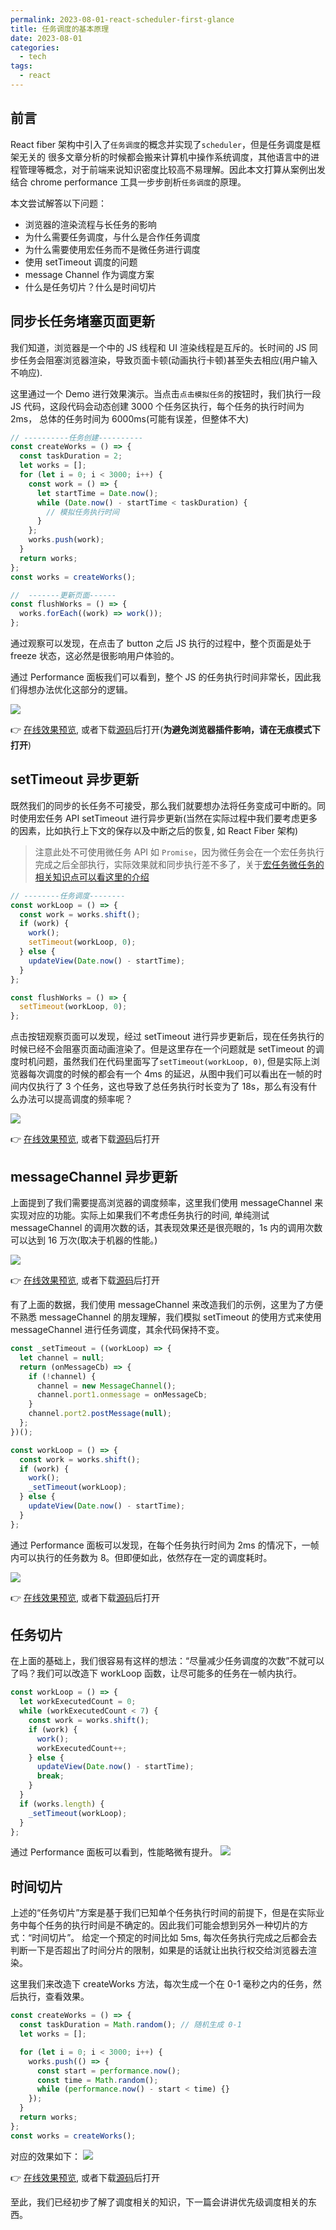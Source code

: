 ```yaml
---
permalink: 2023-08-01-react-scheduler-first-glance
title: 任务调度的基本原理
date: 2023-08-01
categories:
  - tech
tags:
  - react
---
```


## 前言

React fiber 架构中引入了`任务调度`的概念并实现了`scheduler`，但是任务调度是框架无关的
很多文章分析的时候都会搬来计算机中操作系统调度，其他语言中的进程管理等概念，对于前端来说知识密度比较高不易理解。因此本文打算从案例出发结合 chrome performance 工具一步步剖析`任务调度`的原理。

本文尝试解答以下问题：

- 浏览器的渲染流程与长任务的影响
- 为什么需要任务调度，与什么是合作任务调度
- 为什么需要使用宏任务而不是微任务进行调度
- 使用 setTimeout 调度的问题
- message Channel 作为调度方案
- 什么是任务切片？什么是时间切片

## 同步长任务堵塞页面更新

我们知道，浏览器是一个中的 JS 线程和 UI 渲染线程是互斥的。长时间的 JS 同步任务会阻塞浏览器渲染，导致页面卡顿(动画执行卡顿)甚至失去相应(用户输入不响应).

这里通过一个 Demo 进行效果演示。当点击`点击模拟任务`的按钮时，我们执行一段 JS 代码，这段代码会动态创建 3000 个任务区执行，每个任务的执行时间为 2ms， 总体的任务时间为 6000ms(可能有误差，但整体不大)

```js
// ----------任务创建----------
const createWorks = () => {
  const taskDuration = 2;
  let works = [];
  for (let i = 0; i < 3000; i++) {
    const work = () => {
      let startTime = Date.now();
      while (Date.now() - startTime < taskDuration) {
        // 模拟任务执行时间
      }
    };
    works.push(work);
  }
  return works;
};
const works = createWorks();

//  -------更新页面------
const flushWorks = () => {
  works.forEach((work) => work());
};
```

通过观察可以发现，在点击了 button 之后 JS 执行的过程中，整个页面是处于 freeze 状态，这必然是很影响用户体验的。

通过 Performance 面板我们可以看到，整个 JS 的任务执行时间非常长，因此我们得想办法优化这部分的逻辑。

![](https://cdn.jsdelivr.net/gh/chenxiaoyao6228/cloudimg@main/2023/react-source-scheduler-long-task.png)

👉 [在线效果预览](https://chenxiaoyao6228.github.io/html-preview/?https://github.com/chenxiaoyao6228/fe-notes/blob/main/React源码/_demo/scheduler/1-long-sync-task.html), 或者下载[源码](../_demo/scheduler/1-long-sync-task.html)后打开(**为避免浏览器插件影响，请在无痕模式下打开**)

## setTimeout 异步更新

既然我们的同步的长任务不可接受，那么我们就要想办法将任务变成可中断的。同时使用宏任务 API setTimeout 进行异步更新(当然在实际过程中我们要考虑更多的因素，比如执行上下文的保存以及中断之后的恢复, 如 React Fiber 架构)

> 注意此处不可使用微任务 API 如 `Promise`，因为微任务会在一个宏任务执行完成之后全部执行，实际效果就和同步执行差不多了，关于[宏任务微任务的相关知识点可以看这里的介绍](../../Javascript/%E6%B5%8F%E8%A7%88%E5%99%A8%E7%9A%84%E4%BA%8B%E4%BB%B6%E5%BE%AA%E7%8E%AF%E6%9C%BA%E5%88%B6.md)

```js
// --------任务调度--------
const workLoop = () => {
  const work = works.shift();
  if (work) {
    work();
    setTimeout(workLoop, 0);
  } else {
    updateView(Date.now() - startTime);
  }
};

const flushWorks = () => {
  setTimeout(workLoop, 0);
};
```

点击按钮观察页面可以发现，经过 setTimeout 进行异步更新后，现在任务执行的时候已经不会阻塞页面动画渲染了。但是这里存在一个问题就是 setTimeout 的调度时机问题，虽然我们在代码里面写了`setTimeout(workLoop, 0)`, 但是实际上浏览器每次调度的时候的都会有一个 4ms 的延迟，从图中我们可以看出在一帧的时间内仅执行了 3 个任务，这也导致了总任务执行时长变为了 18s，那么有没有什么办法可以提高调度的频率呢？

![](https://cdn.jsdelivr.net/gh/chenxiaoyao6228/cloudimg@main/2023/react-source-scheduler-setTimeout.png)

👉 [在线效果预览](https://chenxiaoyao6228.github.io/html-preview/?https://github.com/chenxiaoyao6228/fe-notes/blob/main/React源码/_demo/scheduler/3-asyn-setTimeout.html), 或者下载[源码](../_demo/scheduler/3-asyn-setTimeout.html)后打开

## messageChannel 异步更新

上面提到了我们需要提高浏览器的调度频率，这里我们使用 messageChannel 来实现对应的功能。实际上如果我们不考虑任务执行的时间, 单纯测试 messageChannel 的调用次数的话，其表现效果还是很亮眼的，1s 内的调用次数可以达到 16 万次(取决于机器的性能。)

![](https://cdn.jsdelivr.net/gh/chenxiaoyao6228/cloudimg@main/2023/react-source-scheduler-message-channel-performance.png)

👉 [在线效果预览](https://chenxiaoyao6228.github.io/html-preview/?https://github.com/chenxiaoyao6228/fe-notes/blob/main/React源码/_demo/scheduler/5-message-channel-performance.html), 或者下载[源码](../_demo/scheduler/5-message-channel-performance.html)后打开

有了上面的数据，我们使用 messageChannel 来改造我们的示例，这里为了方便不熟悉 messageChannel 的朋友理解，我们模拟 setTimeout 的使用方式来使用 messageChannel 进行任务调度，其余代码保持不变。

```js
const _setTimeout = ((workLoop) => {
  let channel = null;
  return (onMessageCb) => {
    if (!channel) {
      channel = new MessageChannel();
      channel.port1.onmessage = onMessageCb;
    }
    channel.port2.postMessage(null);
  };
})();

const workLoop = () => {
  const work = works.shift();
  if (work) {
    work();
    _setTimeout(workLoop);
  } else {
    updateView(Date.now() - startTime);
  }
};
```

通过 Performance 面板可以发现，在每个任务执行时间为 2ms 的情况下，一帧内可以执行的任务数为 8。但即便如此，依然存在一定的调度耗时。

![](https://cdn.jsdelivr.net/gh/chenxiaoyao6228/cloudimg@main/2023/react-source-scheduler-message-channel.png)

👉 [在线效果预览](https://chenxiaoyao6228.github.io/html-preview/?https://github.com/chenxiaoyao6228/fe-notes/blob/main/React源码/_demo/scheduler/4-async-message-channel.html), 或者下载[源码](../_demo/scheduler/4-async-message-channel.html)后打开

## 任务切片

在上面的基础上，我们很容易有这样的想法：“尽量减少任务调度的次数”不就可以了吗？我们可以改造下 workLoop 函数，让尽可能多的任务在一帧内执行。

```js
const workLoop = () => {
  let workExecutedCount = 0;
  while (workExecutedCount < 7) {
    const work = works.shift();
    if (work) {
      work();
      workExecutedCount++;
    } else {
      updateView(Date.now() - startTime);
      break;
    }
  }
  if (works.length) {
    _setTimeout(workLoop);
  }
};
```

通过 Performance 面板可以看到，性能略微有提升。
![](https://cdn.jsdelivr.net/gh/chenxiaoyao6228/cloudimg@main/2023/react-source-scheduler-task-slicing.png)

## 时间切片

上述的“任务切片”方案是基于我们已知单个任务执行时间的前提下，但是在实际业务中每个任务的执行时间是不确定的。因此我们可能会想到另外一种切片的方式：“时间切片”。 给定一个预定的时间比如 5ms, 每次任务执行完成之后都会去判断一下是否超出了时间分片的限制，如果是的话就让出执行权交给浏览器去渲染。

这里我们来改造下 createWorks 方法，每次生成一个在 0-1 毫秒之内的任务，然后执行，查看效果。

```js
const createWorks = () => {
  const taskDuration = Math.random(); // 随机生成 0-1
  let works = [];

  for (let i = 0; i < 3000; i++) {
    works.push(() => {
      const start = performance.now();
      const time = Math.random();
      while (performance.now() - start < time) {}
    });
  }
  return works;
};
const works = createWorks();
```

对应的效果如下：
![](https://cdn.jsdelivr.net/gh/chenxiaoyao6228/cloudimg@main/2023/react-source-scheduler-time-slicing.png)

👉 [在线效果预览](https://chenxiaoyao6228.github.io/html-preview/?https://github.com/chenxiaoyao6228/fe-notes/blob/main/React源码/_demo/scheduler/7-async-time-slicing.html), 或者下载[源码](../_demo/scheduler/7-async-time-slicing.html)后打开

至此，我们已经初步了解了调度相关的知识，下一篇会讲讲优先级调度相关的东西。
